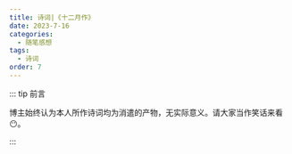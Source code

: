 ```yaml
---
title: 诗词|《十二月作》
date: 2023-7-16
categories: 
  - 随笔感想
tags: 
  - 诗词
order: 7
---
```


::: tip 前言

 博主始终认为本人所作诗词均为消遣的产物，无实际意义。请大家当作笑话来看😶。

:::

<poem t="《十二月作》" :p="['云欲高睹望穿秋，青山冬雪惹白头','黄花日落终归土，鸿鹄浩海竟飞渡']"/>  
